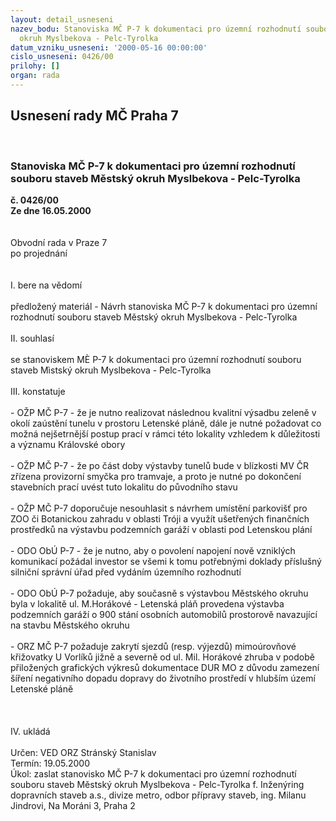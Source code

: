 ```yaml
---
layout: detail_usneseni
nazev_bodu: Stanoviska MČ P-7 k dokumentaci pro územní rozhodnutí souboru staveb Městský
  okruh Myslbekova - Pelc-Tyrolka
datum_vzniku_usneseni: '2000-05-16 00:00:00'
cislo_usneseni: 0426/00
prilohy: []
organ: rada
---
```

<div id="ucUsn_pList" class="usn">
	<span><h2>Usnesení rady MČ Praha 7 </h2>
<br></span><div class="standBody">
<span><h3>Stanoviska MČ P-7 k dokumentaci pro územní rozhodnutí souboru staveb Městský okruh Myslbekova - Pelc-Tyrolka</h3></span><div class="center">
		<strong>č. 0426/00</strong><br>
	</div>
<div class="center">
		<strong>Ze dne 16.05.2000</strong><br><br>
	</div>     <br>Obvodní rada v Praze 7<br>po projednání<br><br><br>I.	bere na vědomí<br><br> předložený materiál - Návrh stanoviska MČ P-7 k dokumentaci pro územní rozhodnutí souboru staveb Městský okruh Myslbekova - Pelc-Tyrolka<br><br>II.	souhlasí <br><br>se stanoviskem MÈ P-7 k dokumentaci pro územní rozhodnutí souboru staveb Mìstský okruh Myslbekova - Pelc-Tyrolka <br><br>III.	konstatuje<br><br>- OŽP MČ P-7 - že je nutno realizovat následnou kvalitní výsadbu zeleně v okolí zaústění tunelu v prostoru Letenské pláně, dále je nutné požadovat co možná nejšetrnější postup prací v rámci této lokality vzhledem k důležitosti a významu Královské obory<br><br>- OŽP MČ P-7 - že po část doby výstavby tunelů bude v blízkosti MV ČR zřízena provizorní smyčka pro tramvaje, a proto je nutné po dokončení stavebních prací uvést tuto lokalitu do původního stavu <br><br>- OŽP MČ P-7 doporučuje nesouhlasit s návrhem umístění parkovišť pro ZOO či Botanickou zahradu v oblasti Tróji a využít ušetřených finančních prostředků na výstavbu podzemních garáží v oblasti pod Letenskou plání <br><br>- ODO ObÚ P-7 - že je nutno, aby o povolení napojení nově vzniklých komunikací požádal investor se všemi k tomu potřebnými doklady příslušný silniční správní úřad před vydáním územního rozhodnutí<br><br>- ODO ObÚ P-7 požaduje, aby současně s výstavbou Městského okruhu byla v lokalitě ul. M.Horákové - Letenská pláň provedena výstavba podzemních garáží o 900 stání osobních automobilů prostorově navazující na stavbu Městského okruhu<br><br>- ORZ MČ P-7 požaduje zakrytí sjezdů (resp. výjezdů) mimoúrovňové křižovatky U Vorlíků jižně a severně od ul. Mil. Horákové zhruba v podobě přiložených grafických výkresů dokumentace DUR MO z důvodu zamezení šíření negativního dopadu dopravy do životního prostředí v hlubším území Letenské pláně<br><br><br><br>IV.	ukládá <br><br> Určen:	     	VED ORZ  Stránský Stanislav<br>Termín: 19.05.2000<br>Úkol:	zaslat stanovisko MČ P-7 k dokumentaci pro územní rozhodnutí souboru staveb Městský okruh Myslbekova - Pelc-Tyrolka f. Inženýring dopravních staveb a.s., divize metro, odbor přípravy staveb, ing. Milanu Jindrovi, Na Moráni 3, Praha 2<br>
</div>
</div>